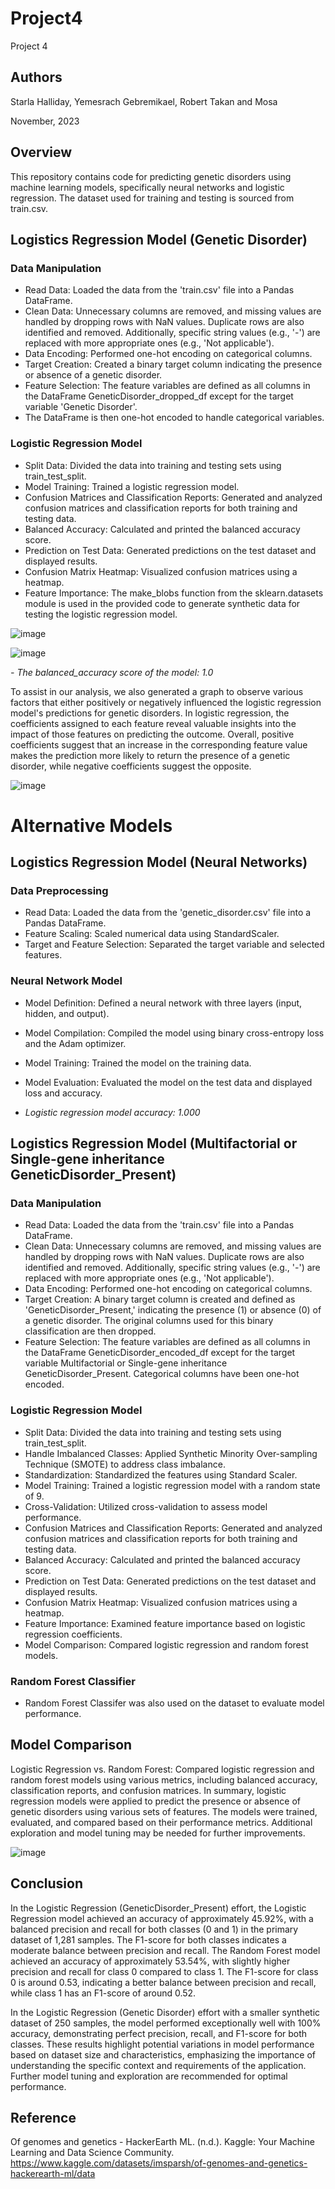 # Project4
Project 4


## Authors

Starla Halliday, Yemesrach Gebremikael, Robert Takan and Mosa

November, 2023

## Overview

This repository contains code for predicting genetic disorders using machine learning models, specifically neural networks and logistic regression. The dataset used for training and testing is sourced from train.csv.



## Logistics Regression Model (Genetic Disorder)
### Data Manipulation
- Read Data: Loaded the data from the 'train.csv' file into a Pandas DataFrame.
- Clean Data: Unnecessary columns are removed, and missing values are handled by dropping rows with NaN values. Duplicate rows are also identified and removed. Additionally, specific string values (e.g., '-') are replaced with more appropriate ones (e.g., 'Not applicable').
- Data Encoding: Performed one-hot encoding on categorical columns.
- Target Creation: Created a binary target column indicating the presence or absence of a genetic disorder.
- Feature Selection: The feature variables are defined as all columns in the DataFrame GeneticDisorder_dropped_df except for the target variable 'Genetic Disorder'.
- The DataFrame is then one-hot encoded to handle categorical variables.
### Logistic Regression Model
- Split Data: Divided the data into training and testing sets using train_test_split.
- Model Training: Trained a logistic regression model.
- Confusion Matrices and Classification Reports: Generated and analyzed confusion matrices and classification reports for both training and testing data.
- Balanced Accuracy: Calculated and printed the balanced accuracy score.
- Prediction on Test Data: Generated predictions on the test dataset and displayed results.
- Confusion Matrix Heatmap: Visualized confusion matrices using a heatmap.
- Feature Importance: The make_blobs function from the sklearn.datasets module is used in the provided code to generate synthetic data for testing the logistic regression model.

![image](https://github.com/Mepseha/Project-4/assets/133922704/b3d29844-9041-4cbb-919a-5dbccdd76d77)

![image](https://github.com/Mepseha/Project-4/assets/133922704/f24fbff9-6d80-4338-8cdd-30721b23ab67)

_- The balanced_accuracy score of the model: 1.0_

To assist in our analysis, we also generated a graph to observe various factors that either positively or negatively influenced the logistic regression model's predictions for genetic disorders. In logistic regression, the coefficients assigned to each feature reveal valuable insights into the impact of those features on predicting the outcome.  Overall, positive coefficients suggest that an increase in the corresponding feature value makes the prediction more likely to return the presence of a genetic disorder, while negative coefficients suggest the opposite.

![image](https://github.com/Mepseha/Project-4/assets/133922704/a6d4b4fb-c9e2-48ea-a3fb-ba346c16e7c4)

# Alternative Models

## Logistics Regression Model (Neural Networks)
### Data Preprocessing
- Read Data: Loaded the data from the 'genetic_disorder.csv' file into a Pandas DataFrame.
- Feature Scaling: Scaled numerical data using StandardScaler.
- Target and Feature Selection: Separated the target variable and selected features.
### Neural Network Model
- Model Definition: Defined a neural network with three layers (input, hidden, and output).
- Model Compilation: Compiled the model using binary cross-entropy loss and the Adam optimizer.
- Model Training: Trained the model on the training data.
- Model Evaluation: Evaluated the model on the test data and displayed loss and accuracy.

-  _Logistic regression model accuracy: 1.000_
  
## Logistics Regression Model (Multifactorial or Single-gene inheritance GeneticDisorder_Present)
### Data Manipulation
- Read Data: Loaded the data from the 'train.csv' file into a Pandas DataFrame.
- Clean Data: Unnecessary columns are removed, and missing values are handled by dropping rows with NaN values. Duplicate rows are also identified and removed. Additionally, specific string values (e.g., '-') are replaced with more appropriate ones (e.g., 'Not applicable').
- Data Encoding: Performed one-hot encoding on categorical columns.
- Target Creation: A binary target column is created and defined as 'GeneticDisorder_Present,' indicating the presence (1) or absence (0) of a genetic disorder. The original columns used for this binary classification are then dropped.
- Feature Selection: The feature variables are defined as all columns in the DataFrame GeneticDisorder_encoded_df except for the target variable Multifactorial or Single-gene inheritance GeneticDisorder_Present. Categorical columns have been one-hot encoded.
### Logistic Regression Model
- Split Data: Divided the data into training and testing sets using train_test_split.
- Handle Imbalanced Classes: Applied Synthetic Minority Over-sampling Technique (SMOTE) to address class imbalance.
- Standardization: Standardized the features using Standard Scaler.
- Model Training: Trained a logistic regression model with a random state of 9.
- Cross-Validation: Utilized cross-validation to assess model performance.
- Confusion Matrices and Classification Reports: Generated and analyzed confusion matrices and classification reports for both training and testing data.
- Balanced Accuracy: Calculated and printed the balanced accuracy score.
- Prediction on Test Data: Generated predictions on the test dataset and displayed results.
- Confusion Matrix Heatmap: Visualized confusion matrices using a heatmap.
- Feature Importance: Examined feature importance based on logistic regression coefficients.
- Model Comparison: Compared logistic regression and random forest models.
### Random Forest Classifier 
- Random Forest Classifer was also used on the dataset to evaluate model performance.

## Model Comparison
Logistic Regression vs. Random Forest: Compared logistic regression and random forest models using various metrics, including balanced accuracy, classification reports, and confusion matrices.
In summary, logistic regression models were applied to predict the presence or absence of genetic disorders using various sets of features. The models were trained, evaluated, and compared based on their performance metrics. Additional exploration and model tuning may be needed for further improvements.

![image](https://github.com/Mepseha/Project-4/assets/133922704/671d2a73-5752-4667-ab42-f4dd8f100540)

## Conclusion 

In the Logistic Regression (GeneticDisorder_Present) effort, the Logistic Regression model achieved an accuracy of approximately 45.92%, with a balanced precision and recall for both classes (0 and 1) in the primary dataset of 1,281 samples. The F1-score for both classes indicates a moderate balance between precision and recall. The Random Forest model achieved an accuracy of approximately 53.54%, with slightly higher precision and recall for class 0 compared to class 1. The F1-score for class 0 is around 0.53, indicating a better balance between precision and recall, while class 1 has an F1-score of around 0.52.

In the Logistic Regression (Genetic Disorder) effort with a smaller synthetic dataset of 250 samples, the model performed exceptionally well with 100% accuracy, demonstrating perfect precision, recall, and F1-score for both classes. These results highlight potential variations in model performance based on dataset size and characteristics, emphasizing the importance of understanding the specific context and requirements of the application. Further model tuning and exploration are recommended for optimal performance.

## Reference 

Of genomes and genetics - HackerEarth ML. (n.d.). Kaggle: Your Machine Learning and Data Science Community. https://www.kaggle.com/datasets/imsparsh/of-genomes-and-genetics-hackerearth-ml/data
